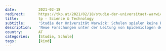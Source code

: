 ```yaml
---
date:          2021-02-18
redirect:      https://tkp.at/2021/02/18/studie-der-universitaet-warwick-schulen-spielen-keine-rolle-bei-verbreitung-von-corona/
title:         tp - Science & Technology
subtitle:      'Studie der Universität Warwick: Schulen spielen keine Rolle bei Verbreitung von Corona'
description:   'Neue Forschungen unter der Leitung von Epidemiologen der Universität Warwick haben ergeben, dass es keine signifikanten Beweise dafür gibt, dass Schulen eine bedeutende Rolle bei der Ausbreitung von SARS-CoV-2 in der Bevölkerung spielen, insbesondere in Grundschulen. Die Arbeit untersucht Daten zu Schulabwesenheiten von September 2020 bis Dezember 2020 als Folge von  Corona Infektionen und wie …'
country:       AT
categories:    [Studie, Schule]
tags:          [kind]
---
```

